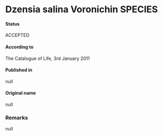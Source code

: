 # Dzensia salina Voronichin SPECIES

#### Status
ACCEPTED

#### According to
The Catalogue of Life, 3rd January 2011

#### Published in
null

#### Original name
null

### Remarks
null